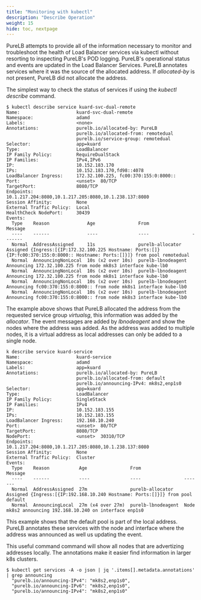 ```yaml
---
title: "Monitoring with kubectl"
description: "Describe Operation"
weight: 15
hide: toc, nextpage
---
```


PureLB attempts to provide all of the information necessary to monitor and troubleshoot the health of Load Balancer services via kubectl without resorting to inspecting PureLB's POD logging.  PureLB's operational status and events are updated in the Load Balancer Services.  PureLB annotates services where it was the source of the allocated address.  If _allocated-by_ is not present, PureLB did not allocate the address. 

The simplest way to check the status of services if using the _kubectl describe_ command.

```plaintext
$ kubectl describe service kuard-svc-dual-remote 
Name:                     kuard-svc-dual-remote
Namespace:                adamd
Labels:                   <none>
Annotations:              purelb.io/allocated-by: PureLB
                          purelb.io/allocated-from: remotedual
                          purelb.io/service-group: remotedual
Selector:                 app=kuard
Type:                     LoadBalancer
IP Family Policy:         RequireDualStack
IP Families:              IPv4,IPv6
IP:                       10.152.183.170
IPs:                      10.152.183.170,fd98::4078
LoadBalancer Ingress:     172.32.100.225, fc00:370:155:0:8000::
Port:                     <unset>  80/TCP
TargetPort:               8080/TCP
Endpoints:                10.1.217.204:8080,10.1.217.205:8080,10.1.238.137:8080
Session Affinity:         None
External Traffic Policy:  Local
HealthCheck NodePort:     30439
Events:
  Type    Reason              Age                From                Message
  ----    ------              ----               ----                -------
  Normal  AddressAssigned     11s                purelb-allocator    Assigned {Ingress:[{IP:172.32.100.225 Hostname: Ports:[]} {IP:fc00:370:155:0:8000:: Hostname: Ports:[]}]} from pool remotedual
  Normal  AnnouncingNonLocal  10s (x2 over 10s)  purelb-lbnodeagent  Announcing 172.32.100.225 from node mk8s3 interface kube-lb0
  Normal  AnnouncingNonLocal  10s (x2 over 10s)  purelb-lbnodeagent  Announcing 172.32.100.225 from node mk8s1 interface kube-lb0
  Normal  AnnouncingNonLocal  10s (x2 over 10s)  purelb-lbnodeagent  Announcing fc00:370:155:0:8000:: from node mk8s1 interface kube-lb0
  Normal  AnnouncingNonLocal  10s (x2 over 10s)  purelb-lbnodeagent  Announcing fc00:370:155:0:8000:: from node mk8s3 interface kube-lb0
```

The example above shows that PureLB allocated the address from the requested service group _virtualsg_, this information was added by the _allocator_.  The event messages are added by _lbnodeagent_ and show the nodes where the address was added.  As the address was added to multiple nodes, it is a virtual address as local addresses can only be added to a single node.

```plaintext
k describe service kuard-service 
Name:                     kuard-service
Namespace:                adamd
Labels:                   app=kuard
Annotations:              purelb.io/allocated-by: PureLB
                          purelb.io/allocated-from: default
                          purelb.io/announcing-IPv4: mk8s2,enp1s0
Selector:                 app=kuard
Type:                     LoadBalancer
IP Family Policy:         SingleStack
IP Families:              IPv4
IP:                       10.152.183.155
IPs:                      10.152.183.155
LoadBalancer Ingress:     192.168.10.240
Port:                     <unset>  80/TCP
TargetPort:               8080/TCP
NodePort:                 <unset>  30310/TCP
Endpoints:                10.1.217.204:8080,10.1.217.205:8080,10.1.238.137:8080
Session Affinity:         None
External Traffic Policy:  Cluster
Events:
  Type    Reason           Age                From                Message
  ----    ------           ----               ----                -------
  Normal  AddressAssigned  27m                purelb-allocator    Assigned {Ingress:[{IP:192.168.10.240 Hostname: Ports:[]}]} from pool default
  Normal  AnnouncingLocal  27m (x4 over 27m)  purelb-lbnodeagent  Node mk8s2 announcing 192.168.10.240 on interface enp1s0
```

This example shows that the default pool is part of the local address.  PureLB annotates these services with the node and interface where the address was announced as well us updating the event.  

This useful command command will show all nodes that are advertizing addresses locally.  The annotations make it easier find information in larger k8s clusters.


```plaintext
$ kubectl get services -A -o json | jq '.items[].metadata.annotations' | grep announcing
  "purelb.io/announcing-IPv4": "mk8s2,enp1s0",
  "purelb.io/announcing-IPv6": "mk8s2,enp1s0",
  "purelb.io/announcing-IPv4": "mk8s2,enp1s0"
```



